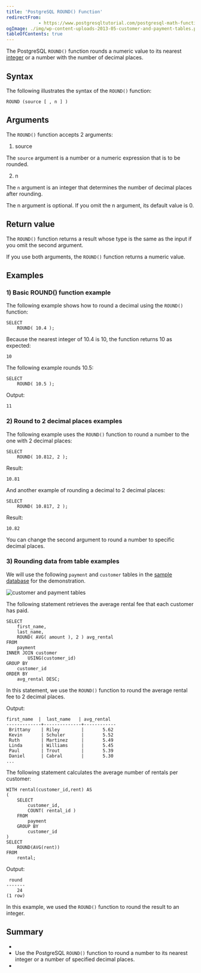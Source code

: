 ```yaml
---
title: 'PostgreSQL ROUND() Function'
redirectFrom: 
            - https://www.postgresqltutorial.com/postgresql-math-functions/postgresql-round/
ogImage: ./img/wp-content-uploads-2013-05-customer-and-payment-tables.png
tableOfContents: true
---
```

<!-- wp:paragraph -->

The PostgreSQL `ROUND()` function rounds a numeric value to its nearest [integer](https://www.postgresqltutorial.com/postgresql-tutorial/postgresql-integer/) or a number with the number of decimal places.

<!-- /wp:paragraph -->

<!-- wp:heading -->

## Syntax

<!-- /wp:heading -->

<!-- wp:paragraph -->

The following illustrates the syntax of the `ROUND()` function:

<!-- /wp:paragraph -->

<!-- wp:code -->

```
ROUND (source [ , n ] )
```

<!-- /wp:code -->

<!-- wp:heading -->

## Arguments

<!-- /wp:heading -->

<!-- wp:paragraph -->

The `ROUND()` function accepts 2 arguments:

<!-- /wp:paragraph -->

<!-- wp:paragraph -->

1. source

<!-- /wp:paragraph -->

<!-- wp:paragraph -->

The `source` argument is a number or a numeric expression that is to be rounded.

<!-- /wp:paragraph -->

<!-- wp:paragraph -->

2. n

<!-- /wp:paragraph -->

<!-- wp:paragraph -->

The `n` argument is an integer that determines the number of decimal places after rounding.

<!-- /wp:paragraph -->

<!-- wp:paragraph -->

The n argument is optional. If you omit the n argument, its default value is 0.

<!-- /wp:paragraph -->

<!-- wp:heading -->

## Return value

<!-- /wp:heading -->

<!-- wp:paragraph -->

The `ROUND()` function returns a result whose type is the same as the input if you omit the second argument.

<!-- /wp:paragraph -->

<!-- wp:paragraph -->

If you use both arguments, the `ROUND()` function returns a numeric value.

<!-- /wp:paragraph -->

<!-- wp:heading -->

## Examples

<!-- /wp:heading -->

<!-- wp:heading {"level":3} -->

### 1) Basic ROUND() function example

<!-- /wp:heading -->

<!-- wp:paragraph -->

The following example shows how to round a decimal using the `ROUND()` function:

<!-- /wp:paragraph -->

<!-- wp:code -->

```
SELECT
    ROUND( 10.4 );
```

<!-- /wp:code -->

<!-- wp:paragraph -->

Because the nearest integer of 10.4 is 10, the function returns 10 as expected:

<!-- /wp:paragraph -->

<!-- wp:code -->

```
10
```

<!-- /wp:code -->

<!-- wp:paragraph -->

The following example rounds 10.5:

<!-- /wp:paragraph -->

<!-- wp:code -->

```
SELECT
    ROUND( 10.5 );
```

<!-- /wp:code -->

<!-- wp:paragraph -->

Output:

<!-- /wp:paragraph -->

<!-- wp:code -->

```
11
```

<!-- /wp:code -->

<!-- wp:heading {"level":3} -->

### 2) Round to 2 decimal places examples

<!-- /wp:heading -->

<!-- wp:paragraph -->

The following example uses the `ROUND()` function to round a number to the one with 2 decimal places:

<!-- /wp:paragraph -->

<!-- wp:code -->

```
SELECT
    ROUND( 10.812, 2 );
```

<!-- /wp:code -->

<!-- wp:paragraph -->

Result:

<!-- /wp:paragraph -->

<!-- wp:code -->

```
10.81
```

<!-- /wp:code -->

<!-- wp:paragraph -->

And another example of rounding a decimal to 2 decimal places:

<!-- /wp:paragraph -->

<!-- wp:code -->

```
SELECT
    ROUND( 10.817, 2 );
```

<!-- /wp:code -->

<!-- wp:paragraph -->

Result:

<!-- /wp:paragraph -->

<!-- wp:code -->

```
10.82
```

<!-- /wp:code -->

<!-- wp:paragraph -->

You can change the second argument to round a number to specific decimal places.

<!-- /wp:paragraph -->

<!-- wp:heading {"level":3} -->

### 3) Rounding data from table examples

<!-- /wp:heading -->

<!-- wp:paragraph -->

We will use the following `payment` and `customer` tables in the [sample database](https://www.postgresqltutorial.com/postgresql-getting-started/postgresql-sample-database/) for the demonstration.

<!-- /wp:paragraph -->

<!-- wp:image {"id":428} -->

![customer and payment tables](./img/wp-content-uploads-2013-05-customer-and-payment-tables.png)

<!-- /wp:image -->

<!-- wp:paragraph -->

The following statement retrieves the average rental fee that each customer has paid.

<!-- /wp:paragraph -->

<!-- wp:code -->

```
SELECT
    first_name,
    last_name,
    ROUND( AVG( amount ), 2 ) avg_rental
FROM
    payment
INNER JOIN customer
        USING(customer_id)
GROUP BY
    customer_id
ORDER BY
    avg_rental DESC;
```

<!-- /wp:code -->

<!-- wp:paragraph -->

In this statement, we use the `ROUND()` function to round the average rental fee to 2 decimal places.

<!-- /wp:paragraph -->

<!-- wp:paragraph -->

Output:

<!-- /wp:paragraph -->

<!-- wp:code -->

```
first_name  |  last_name   | avg_rental
-------------+--------------+------------
 Brittany    | Riley        |       5.62
 Kevin       | Schuler      |       5.52
 Ruth        | Martinez     |       5.49
 Linda       | Williams     |       5.45
 Paul        | Trout        |       5.39
 Daniel      | Cabral       |       5.30
...
```

<!-- /wp:code -->

<!-- wp:paragraph -->

The following statement calculates the average number of rentals per customer:

<!-- /wp:paragraph -->

<!-- wp:code -->

```
WITH rental(customer_id,rent) AS
(
    SELECT
        customer_id,
        COUNT( rental_id )
    FROM
        payment
    GROUP BY
        customer_id
)
SELECT
    ROUND(AVG(rent))
FROM
    rental;
```

<!-- /wp:code -->

<!-- wp:paragraph -->

Output:

<!-- /wp:paragraph -->

<!-- wp:code -->

```
 round
-------
    24
(1 row)
```

<!-- /wp:code -->

<!-- wp:paragraph -->

In this example, we used the `ROUND()` function to round the result to an integer.

<!-- /wp:paragraph -->

<!-- wp:heading -->

## Summary

<!-- /wp:heading -->

<!-- wp:list -->

- <!-- wp:list-item -->
- Use the PostgreSQL `ROUND()` function to round a number to its nearest integer or a number of specified decimal places.
- <!-- /wp:list-item -->

<!-- /wp:list -->
